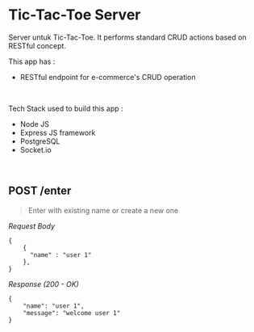 # Tic-Tac-Toe Server
Server untuk Tic-Tac-Toe. It performs standard CRUD actions based on RESTful concept.


This app has : 
* RESTful endpoint for e-commerce's CRUD operation

&nbsp;

Tech Stack used to build this app :
* Node JS
* Express JS framework
* PostgreSQL
* Socket.io

&nbsp;


## POST /enter

> Enter with existing name or create a new one

_Request Body_
```
{
    {
      "name" : "user 1"
    },
}
```

_Response (200 - OK)_
```
{
    "name": "user 1",
    "message": "welcome user 1"
}
```
